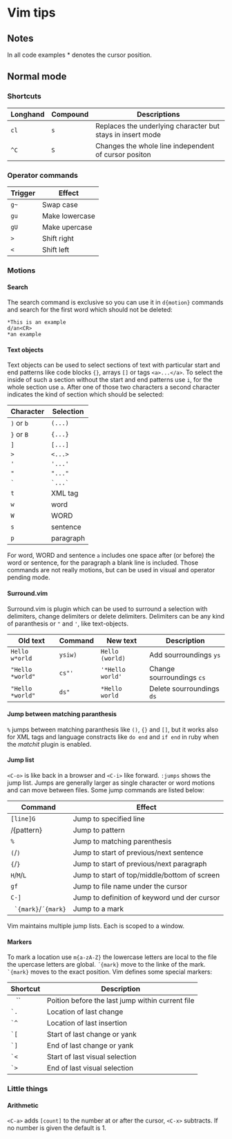 # Vim tips
## Notes
In all code examples * denotes the cursor position.
## Normal mode
### Shortcuts

| Longhand | Compound | Descriptions                                               |
| -------- | -------- | ------------                                               |
| `cl`     | `s`      | Replaces the underlying character but stays in insert mode |
| `^C`     | `S`      | Changes the whole line independent of cursor positon       |

### Operator commands

| Trigger | Effect         |
| ------- | ------         |
| `g~`    | Swap case      |
| `gu`    | Make lowercase |
| `gU`    | Make upercase  |
| `>`     | Shift right    |
| `<`     | Shift left     |

### Motions
#### Search
The search command is exclusive so you can use it in `d{motion}`
commands and search for the first word which should not be deleted:

	*This is an example
	d/an<CR>
	*an example

#### Text objects
Text objects can be used to select sections of text with particular
start and end patterns like code blocks `{}`, arrays `[]` or tags
`<a>...</a>`. To select the inside of such a section without the start
and end patterns use `i`, for the whole section use `a`.
After one of those two characters a second character indicates the kind
of section which should be selected:

| Character  | Selection   |
| ---------  | ---------   |
| `)` or `b` | `(...)`     |
| `}` or `B` | `{...}`     |
| `]`        | `[...]`     |
| `>`        | `<...>`     |
| `'`        | `'...'`     |
| `"`        | `"..."`     |
| `` ` ``    | `` `...` `` |
| `t`        | XML tag     |
| `w`        | word        |
| `W`        | WORD        |
| `s`        | sentence    |
| `p`        | paragraph   |

For word, WORD and sentence `a` includes one space after (or before) the word or
sentence, for the paragraph a blank line is included. Those commands are
not really motions, but can be used in visual and operator pending
mode.

#### Surround.vim

Surround.vim is plugin which can be used to surround a selection with
delimiters, change delimiters or delete delimiters. Delimiters can be
any kind of paranthesis or `"` and `'`, like text-objects.

| Old text         | Command | New text         | Description               |
| -------          | ------- | --------         | -----------               |
| `Hello w*orld`   | `ysiw)` | `Hello (world)`  | Add sourroundings `ys`    |
| `"Hello *world"` | `cs"'`  | `'*Hello world'` | Change sourroundings `cs` |
| `"Hello *world"` | `ds"`   | `*Hello world`   | Delete sourroundings `ds` |

#### Jump between matching paranthesis

`%` jumps between matching paranthesis like `()`, `{}` and `[]`, but it
works also for XML tags and language constracts like `do end` and `if
end` in ruby when the _matchit_ plugin is enabled.

#### Jump list

`<C-o>` is like back in a browser and `<C-i>` like forward. `:jumps`
shows the jump list. Jumps are generally larger as single character
or word motions and can move between files. Some jump commands
are listed below:

| Command                | Effect                                       |
| -------                | ------                                       |
| `[line]G`              | Jump to specified line                       |
| /{pattern}             | Jump to pattern                              |
| `%`                    | Jump to matching parenthesis                 |
| `(`/`)`                | Jump to start of previous/next sentence      |
| `{`/`}`                | Jump to start of previous/next paragraph     |
| `H`/`M`/`L`            | Jump to start of top/middle/bottom of screen |
| `gf`                   | Jump to file name under the cursor           |
| `C-]`                  | Jump to definition of keyword und der cursor |
| `` `{mark}``/`´{mark}` | Jump to a mark                               |

Vim maintains multiple jump lists. Each is scoped to a window.

#### Markers

To mark a location use `m{a-zA-Z}` the lowercase letters are local to
the file the upercase letters are global. `´{mark}` move to the linke of
the mark. `` `{mark}`` moves to the exact position. Vim defines some
special markers:

| Shortcut | Description                                      |
| -------- | -----------                                      |
| `` `` `` | Poition before the last jump within current file |
| `` `. `` | Location of last change                          |
| `` `^ `` | Location of last insertion                       |
| `` `[ `` | Start of last change or yank                     |
| `` `] `` | End of last change or yank                       |
| `` `< `` | Start of last visual selection                   |
| `` `> `` | End of last visual selection                     |

### Little things
#### Arithmetic
`<C-a>` adds `[count]` to the number at or after the cursor, `<C-x>`
subtracts. If no number is given the default is 1.
